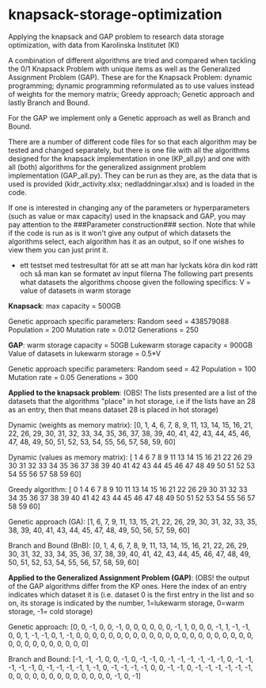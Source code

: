 # knapsack-storage-optimization
Applying the knapsack and GAP problem to research data storage optimization, with data from Karolinska Institutet (KI)

A combination of different algorithms are tried and compared when tackling the 0/1 Knapsack Problem  with unique items as well as the Generalized Assignment Problem (GAP). These are for the Knapsack Problem: dynamic programming; dynamic programming reformulated as to use values instead of weights for the memory matrix; Greedy approach; Genetic approach and lastly Branch and Bound. 

For the GAP we implement only a Genetic approach as well as Branch and Bound.

There are a number of different code files for so that each algorithm may be tested and changed separately, but there is one file with all the algorithms designed for the knapsack implementation in one (KP_all.py) and one with all (both) algorithms for the generalized assignment problem implementation (GAP_all.py). They can be run as they are, as the data that is used is provided (kidr_activity.xlsx; nedladdningar.xlsx) and is loaded in the code. 

If one is interested in changing any of the parameters or hyperparameters  (such as value or max capacity) used in the knapsack and GAP, you may pay attention to the ###Parameter construction### section. Note that while if the code is run as is it won't give any output of which datasets the algorithms select, each algorithm has it as an output, so if one wishes to view them you can just print it.

* ett testset med testresultat för att se att man har lyckats köra din kod rätt och så man kan se formatet av input filerna
The following part presents what datasets the algorithms choose given the following specifics:
V = value of datasets in warm storage

**Knapsack**:
max capacity = 500GB

Genetic approach specific parameters:
Random seed = 438579088
Population = 200
Mutation rate = 0.012
Generations = 250


**GAP**:
warm storage capacity = 50GB
Lukewarm storage capacity = 900GB
Value of datasets in lukewarm storage = 0.5*V

Genetic approach specific parameters:
Random seed = 42
Population = 100
Mutation rate = 0.05
Generations = 300


**Applied to the knapsack problem**:
(OBS! The lists presented are a list of the datasets that the algorithms "place" in hot storage, i.e if the lists have an 28 as an entry, then that means dataset 28 is placed in hot storage)

Dynamic (weights as memory matrix): [0, 1, 4, 6, 7, 8, 9, 11, 13, 14, 15, 16, 21, 22, 26, 29, 30, 31, 32, 33, 34, 35, 36, 37, 38, 39, 40, 41, 42, 43, 44, 45, 46, 47, 48, 49, 50, 51, 52, 53, 54, 55, 56, 57, 58, 59, 60]

Dynamic (values as memory matrix): [ 1  4  6  7  8  9 11 13 14 15 16 21 22 26 29 30 31 32 33 34 35 36 37 38 39 40 41 42 43 44 45 46 47 48 49 50 51 52 53 54 55 56 57 58 59 60]

Greedy algorithm:  [ 0  1  4  6  7  8  9 10 11 13 14 15 16 21 22 26 29 30 31 32 33 34 35 36 37 38 39 40 41 42 43 44 45 46 47 48 49 50 51 52 53 54 55 56 57 58 59 60]

Genetic approach (GA): [1, 6, 7, 9, 11, 13, 15, 21, 22, 26, 29, 30, 31, 32, 33, 35, 38, 39, 40, 41, 43, 44, 45, 47, 48, 49, 50, 56, 57, 59, 60]

Branch and Bound (BnB): [0, 1, 4, 6, 7, 8, 9, 11, 13, 14, 15, 16, 21, 22, 26, 29, 30, 31, 32, 33, 34, 35, 36, 37, 38, 39, 40, 41, 42, 43, 44, 45, 46, 47, 48, 49, 50, 51, 52, 53, 54, 55, 56, 57, 58, 59, 60]

**Applied to the Generalized Assignment Problem (GAP)**:
(OBS! the output of the GAP algorithms differ from the KP ones. Here the index of an entry indicates which dataset it is (i.e. dataset 0 is the first entry in the list and so on, its storage is indicated by the number, 1=lukewarm storage, 0=warm storage, -1= cold storage)

Genetic approach: [0, 0, -1, 0, 0, -1, 0, 0, 0, 0, 0, 0, -1, 1, 0, 0, 0, -1, 1, -1, -1, 0, 0, 1, -1, -1, 0, 1, -1, 0, 0, 0, 0, 0, 0, 0, 0, 0, 0, 0, 0, 0, 0, 0, 0, 0, 0, 0, 0, 0, 0, 0, 0, 0, 0, 0, 0, 0, 0, 0, 0]

Branch and Bound: [-1, -1, -1, 0, 0, -1, 0, -1, -1, 0, -1, -1, -1, -1, -1, -1, 0, -1, -1, -1, -1, -1, 0, -1, -1, -1, -1, 1, -1, 0, -1, -1, -1, -1, 0, 0, -1, -1, 0, -1, -1, -1, -1, -1, -1, 0, 0, 0, 0, 0, 0, 0, 0, 0, 0, 0, 0, 0, -1, 0, -1]







